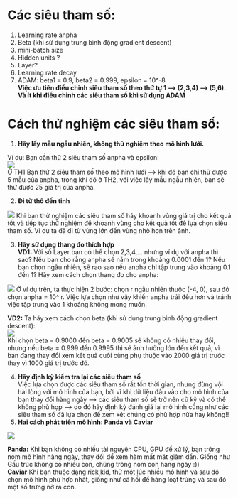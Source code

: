 # Các siêu tham số:
1. Learning rate anpha
2. Beta (khi sử dụng trung bình động gradient descent)
3. mini-batch size
4. Hidden units ?
5. Layer?
6. Learning rate decay
7. ADAM: beta1 = 0.9, beta2 = 0.999, epsilon = 10^-8  
**Việc ưu tiên điều chỉnh siêu tham số theo thứ tự 1 --> (2,3,4) --> (5,6). Và ít khi điều chỉnh các siêu tham số khi sử dụng ADAM**

# Cách thử nghiệm các siêu tham số:  
1. **Hãy lấy mẫu ngẫu nhiên, không thử nghiệm theo mô hình lưới.**   

Ví dụ: Bạn cần thử 2 siêu tham số anpha và epsilon:    
<img src ='https://i.imgur.com/4NlUe4w.jpg'>   
Ở TH1 Bạn thử 2 siêu tham số theo mô hình lưới --> khi đó bạn chỉ thử được 5 mẫu của anpha, trong khi đó ở TH2, với việc lấy mẫu ngẫu nhiên, bạn sẽ thử được 25 giá trị của anpha.   

2. **Đi từ thô đến tinh**   
<img src ='https://i.imgur.com/T0ULWV4.jpg'>   
Khi bạn thử nghiệm các siêu tham số hãy khoanh vùng giá trị cho kết quả tốt và tiếp tục thử nghiệm để khoanh vùng cho kết quả tốt để lựa chọn siêu tham số. Ví dụ ta đã đi từ vùng lớn đến vùng nhỏ hơn trên ảnh.  

3. **Hãy sử dụng thang đo thích hợp**   
**VD1:** Với số Layer bạn có thể chọn 2,3,4,... nhưng ví dụ với anpha thì sao? Nếu bạn cho rằng anpha sẽ nằm trong khoảng 0.0001 đến 1? Nếu bạn chọn ngẫu nhiên, sẽ rao sao nếu anpha chỉ tập trung vào khoảng 0.1 đến 1? Hãy xem cách chọn thang đo cho anpha:  
<img src ='https://i.imgur.com/SMLbGgC.jpg'>  
Ở ví dụ trên, ta thực hiện 2 bước: chọn r ngẫu nhiên thuộc (-4, 0), sau đó chọn anpha = 10^ r. Việc lựa chọn như vậy khiến anpha trải đều hơn và tránh việc tập trung vào 1 khoảng không mong muốn.   

**VD2:** Ta hãy xem cách chọn beta (khi sử dụng trung bình động gradient descent):   
<img src= 'https://i.imgur.com/d9HrOJ4.jpg'>   
Khi chọn beta = 0.9000 đến beta = 0.9005 sẽ không có nhiều thay đổi, nhưng nếu beta = 0.999 đến 0.9995 thì sẽ ảnh hưởng lớn đến kết quả; vì bạn đang thay đổi xem kết quả cuối cùng phụ thuộc vào 2000 giá trị trước thay vì 1000 giá trị trước đó.   

4. **Hãy định kỳ kiểm tra lại các siêu tham số**   
Việc lựa chọn được các siêu tham số rất tốn thời gian, nhưng đừng vội hài lòng với mô hình của bạn, bởi vì khi dữ liệu đầu vào cho mô hình của bạn thay đổi hàng ngày --> các siêu tham số sẽ trở nên cũ kỹ và có thể không phù hợp --> do đó hãy định kỳ đánh giá lại mô hình cũng như các siêu tham số đã lựa chọn để xem xét chúng có phù hợp nữa hay không!!    
5. **Hai cách phát triển mô hình: Panda và Caviar**
<img src = 'https://i.imgur.com/5zcR797.jpg'>   

**Panda:** Khi bạn không có nhiều tài nguyên CPU, GPU để xử lý, bạn trông nom mô hình hàng ngày, thay đổi để xem hàm mất mát giảm dần. Giống như Gấu trúc không có nhiều con, chúng trông nom con hàng ngày :))   
**Caviar** Khi bạn thuộc dạng rick kid, thử một lúc nhiều mô hình và sau đó chọn mô hình phù hợp nhất, giống như cá hồi để hàng loạt trứng và sau đó một số trứng nở ra con.



